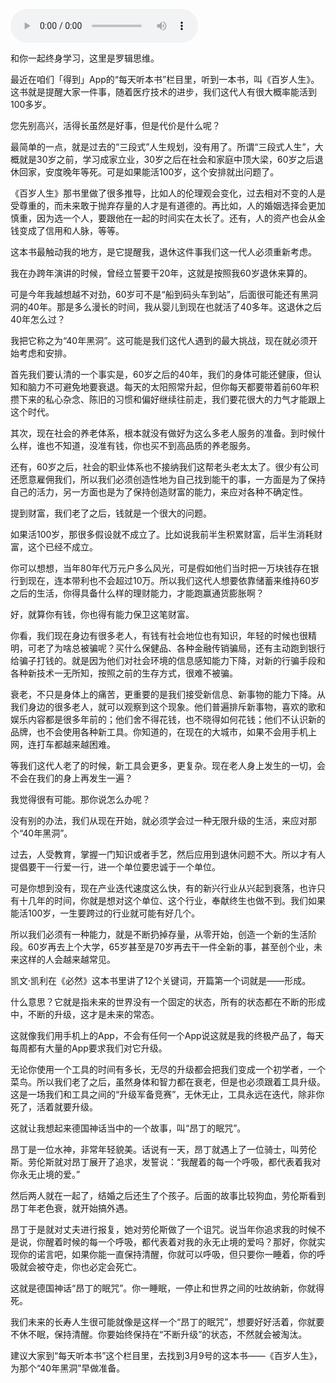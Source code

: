 <audio src="http://igetoss.cdn.igetget.com/mp3/201703/19/201703191903391344336845.mp3" controls="controls">您的浏览器不支持 audio 标签。</audio><p>和你一起终身学习，这里是罗辑思维。</p><p>最近在咱们「得到」App的“每天听本书”栏目里，听到一本书，叫《百岁人生》。这书就是提醒大家一件事，随着医疗技术的进步，我们这代人有很大概率能活到100多岁。</p><p>您先别高兴，活得长虽然是好事，但是代价是什么呢？</p><p>最简单的一点，就是过去的“三段式”人生规划，没有用了。所谓“三段式人生”，大概就是30岁之前，学习成家立业，30岁之后在社会和家庭中顶大梁，60岁之后退休回家，安度晚年等死。可是如果能活100岁，这个安排就出问题了。</p><p>《百岁人生》那书里做了很多推导，比如人的伦理观会变化，过去相对不变的人是受尊重的，而未来敢于抛弃存量的人才是有道德的。再比如，人的婚姻选择会更加慎重，因为选一个人，要跟他在一起的时间实在太长了。还有，人的资产也会从金钱变成了信用和人脉，等等。</p><p>这本书最触动我的地方，是它提醒我，退休这件事我们这一代人必须重新考虑。</p><p>我在办跨年演讲的时候，曾经立誓要干20年，这就是按照我60岁退休来算的。</p><p>可是今年我越想越不对劲，60岁可不是“船到码头车到站”，后面很可能还有黑洞洞的40年。那是多么漫长的时间，我从婴儿到现在也就活了40多年。这退休之后40年怎么过？</p><p>我把它称之为“40年黑洞”。这可能是我们这代人遇到的最大挑战，现在就必须开始考虑和安排。</p><p>首先我们要认清的一个事实是，60岁之后的40年，我们的身体可能还健康，但认知和脑力不可避免地要衰退。每天的太阳照常升起，但你每天都要带着前60年积攒下来的私心杂念、陈旧的习惯和偏好继续往前走，我们要花很大的力气才能跟上这个时代。</p><p>其次，现在社会的养老体系，根本就没有做好为这么多老人服务的准备。到时候什么样，谁也不知道，没准有钱，你也买不到高品质的养老服务。</p><p>还有，60岁之后，社会的职业体系也不接纳我们这帮老头老太太了。很少有公司还愿意雇佣我们，所以我们必须创造性地为自己找到能干的事，一方面是为了保持自己的活力，另一方面也是为了保持创造财富的能力，来应对各种不确定性。</p><p>提到财富，我们老了之后，钱就是一个很大的问题。</p><p>如果活100岁，那很多假设就不成立了。比如说我前半生积累财富，后半生消耗财富，这个已经不成立。</p><p>你可以想想，当年80年代万元户多么风光，可是假如他们当时把一万块钱存在银行到现在，连本带利也不会超过10万。所以我们这代人想要依靠储蓄来维持60岁之后的生活，你得具备什么样的理财能力，才能跑赢通货膨胀啊？</p><p>好，就算你有钱，你也得有能力保卫这笔财富。</p><p>你看，我们现在身边有很多老人，有钱有社会地位也有知识，年轻的时候也很精明，可老了为啥总被骗呢？买什么保健品、各种金融传销骗局，还有主动跑到银行给骗子打钱的。就是因为他们对社会环境的信息感知能力下降，对新的行骗手段和各种新技术一无所知，按照之前的生存方式，很难不被骗。</p><p>衰老，不只是身体上的痛苦，更重要的是我们接受新信息、新事物的能力下降。从我们身边的很多老人，就可以观察到这个现象。他们普遍排斥新事物，喜欢的歌和娱乐内容都是很多年前的；他们舍不得花钱，也不晓得如何花钱；他们不认识新的品牌，也不会使用各种新工具。你知道的，在现在的大城市，如果不会用手机上网，连打车都越来越困难。</p><p>等我们这代人老了的时候，新工具会更多，更复杂。现在老人身上发生的一切，会不会在我们的身上再发生一遍？</p><p>我觉得很有可能。那你说怎么办呢？</p><p>没有别的办法，我们从现在开始，就必须学会过一种无限升级的生活，来应对那个“40年黑洞”。</p><p>过去，人受教育，掌握一门知识或者手艺，然后应用到退休问题不大。所以才有人提倡要干一行爱一行，进一个单位要忠诚于一个单位。</p><p>可是你想到没有，现在产业迭代速度这么快，有的新兴行业从兴起到衰落，也许只有十几年的时间，你就是想对这个单位、这个行业，奉献终生也做不到。我们如果能活100岁，一生要跨过的行业就可能有好几个。</p><p>所以我们必须有一种能力，就是不断扔掉存量，从零开始，创造一个新的生活阶段。60岁再去上个大学，65岁甚至是70岁再去干一件全新的事，甚至创个业，未来这样的人会越来越常见。</p><p>凯文·凯利在《必然》这本书里讲了12个关键词，开篇第一个词就是——形成。</p><p>什么意思？它就是指未来的世界没有一个固定的状态，所有的状态都在不断的形成中，不断的升级，这才是未来的常态。</p><p>这就像我们用手机上的App，不会有任何一个App说这就是我的终极产品了，每天每周都有大量的App要求我们对它升级。</p><p>无论你使用一个工具的时间有多长，无尽的升级都会把我们变成一个初学者，一个菜鸟。所以我们老了之后，虽然身体和智力都在衰老，但是也必须跟着工具升级。这是一场我们和工具之间的“升级军备竞赛”，无休无止，工具永远在迭代，除非你死了，活着就要升级。</p><p>这就让我想起来德国神话当中的一个故事，叫“昂丁的眠咒”。</p><p>昂丁是一位水神，非常年轻貌美。话说有一天，昂丁就遇上了一位骑士，叫劳伦斯。劳伦斯就对昂丁展开了追求，发誓说：“我醒着的每一个呼吸，都代表着我对你永无止境的爱。”</p><p>然后两人就在一起了，结婚之后还生了个孩子。后面的故事比较狗血，劳伦斯看到昂丁年老色衰，就开始搞外遇。</p><p>昂丁于是就对丈夫进行报复，她对劳伦斯做了一个诅咒。说当年你追求我的时候不是说，你醒着时候的每一个呼吸，都代表着对我的永无止境的爱吗？那好，你就实现你的诺言吧，如果你能一直保持清醒，你就可以呼吸，但只要你一睡着，你的呼吸就会被夺走，你也必定会死亡。</p><p>这就是德国神话“昂丁的眠咒”。你一睡眠，一停止和世界之间的吐故纳新，你就得死。</p><p>我们未来的长寿人生很可能就像是这样一个“昂丁的眠咒”，想要好好活着，你就要不休不眠，保持清醒。你要始终保持在“不断升级”的状态，不然就会被淘汰。</p><p>建议大家到“每天听本书”这个栏目里，去找到3月9号的这本书——《百岁人生》，为那个“40年黑洞”早做准备。</p>